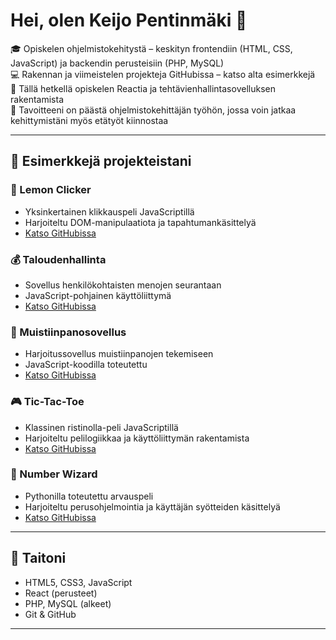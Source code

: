 # Hei, olen Keijo Pentinmäki 👋

🎓 Opiskelen ohjelmistokehitystä – keskityn frontendiin (HTML, CSS, JavaScript) ja backendin perusteisiin (PHP, MySQL)  
💻 Rakennan ja viimeistelen projekteja GitHubissa – katso alta esimerkkejä  
🔧 Tällä hetkellä opiskelen Reactia ja tehtävienhallintasovelluksen rakentamista  
🎯 Tavoitteeni on päästä ohjelmistokehittäjän työhön, jossa voin jatkaa kehittymistäni myös etätyöt kiinnostaa

---

## 🚀 Esimerkkejä projekteistani

### 🍋 Lemon Clicker
- Yksinkertainen klikkauspeli JavaScriptillä
- Harjoiteltu DOM-manipulaatiota ja tapahtumankäsittelyä
- [Katso GitHubissa](https://github.com/pentinmaki/lemon-clicker)

### 💰 Taloudenhallinta
- Sovellus henkilökohtaisten menojen seurantaan
- JavaScript-pohjainen käyttöliittymä
- [Katso GitHubissa](https://github.com/pentinmaki/taloudenhallinta)

### 🧾 Muistiinpanosovellus
- Harjoitussovellus muistiinpanojen tekemiseen
- JavaScript-koodilla toteutettu
- [Katso GitHubissa](https://github.com/pentinmaki/muistiinpanosovellus)

### 🎮 Tic-Tac-Toe
- Klassinen ristinolla-peli JavaScriptillä
- Harjoiteltu pelilogiikkaa ja käyttöliittymän rakentamista
- [Katso GitHubissa](https://github.com/pentinmaki/Tic-Tac-Toe)

### 🔢 Number Wizard
- Pythonilla toteutettu arvauspeli
- Harjoiteltu perusohjelmointia ja käyttäjän syötteiden käsittelyä
- [Katso GitHubissa](https://github.com/pentinmaki/number-wizard)

---

## 🧰 Taitoni
- HTML5, CSS3, JavaScript
- React (perusteet)
- PHP, MySQL (alkeet)
- Git & GitHub

---
